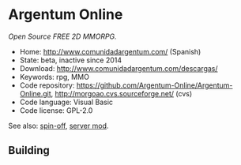 # Argentum Online

_Open Source FREE 2D MMORPG._

- Home: http://www.comunidadargentum.com/ (Spanish)
- State: beta, inactive since 2014
- Download: http://www.comunidadargentum.com/descargas/
- Keywords: rpg, MMO
- Code repository: https://github.com/Argentum-Online/Argentum-Online.git, http://morgoao.cvs.sourceforge.net/ (cvs)
- Code language: Visual Basic
- Code license: GPL-2.0

See also: [spin-off](https://github.com/horacioMartinez/argentumonline.io), [server mod](https://sourceforge.net/projects/aoserverbyshura/).

## Building


